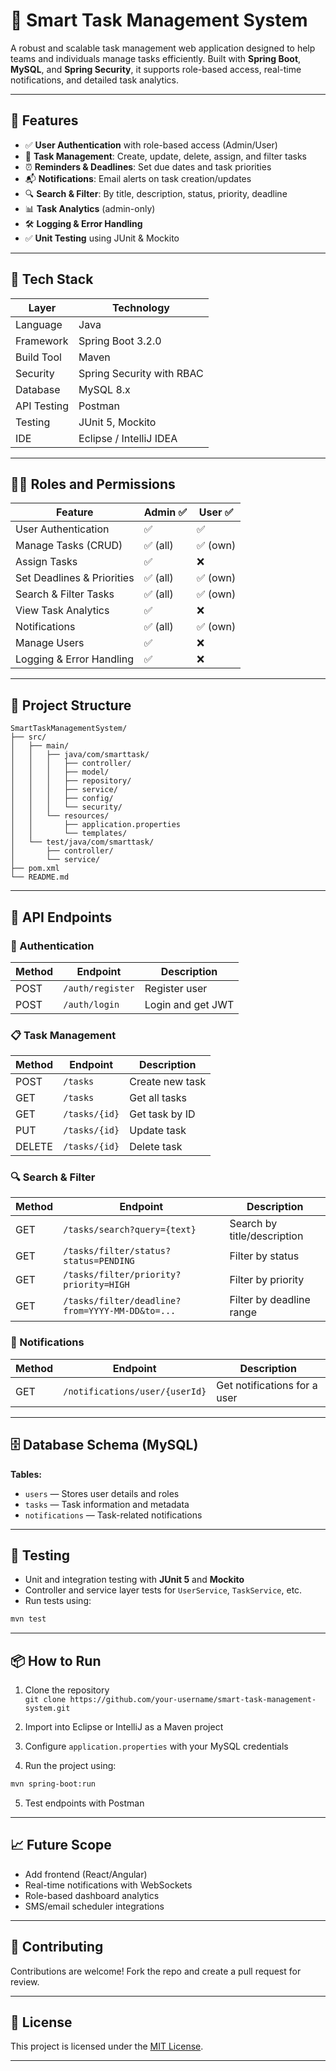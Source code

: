 # 🧠 Smart Task Management System

A robust and scalable task management web application designed to help teams and individuals manage tasks efficiently. Built with **Spring Boot**, **MySQL**, and **Spring Security**, it supports role-based access, real-time notifications, and detailed task analytics.

---

## 📌 Features

- ✅ **User Authentication** with role-based access (Admin/User)
- 📝 **Task Management**: Create, update, delete, assign, and filter tasks
- ⏰ **Reminders & Deadlines**: Set due dates and task priorities
- 📬 **Notifications**: Email alerts on task creation/updates
- 🔍 **Search & Filter**: By title, description, status, priority, deadline
- 📊 **Task Analytics** (admin-only)
- 🛠️ **Logging & Error Handling**
- ✅ **Unit Testing** using JUnit & Mockito

---

## 🧱 Tech Stack

| Layer           | Technology                          |
|----------------|-------------------------------------|
| Language        | Java                                |
| Framework       | Spring Boot 3.2.0                   |
| Build Tool      | Maven                               |
| Security        | Spring Security with RBAC           |
| Database        | MySQL 8.x                           |
| API Testing     | Postman                             |
| Testing         | JUnit 5, Mockito                    |
| IDE             | Eclipse / IntelliJ IDEA             |

---

## 🧑‍💻 Roles and Permissions

| Feature                         | Admin ✅ | User ✅ |
|----------------------------------|----------|----------|
| User Authentication              | ✅        | ✅        |
| Manage Tasks (CRUD)              | ✅ (all)  | ✅ (own)  |
| Assign Tasks                     | ✅        | ❌        |
| Set Deadlines & Priorities       | ✅ (all)  | ✅ (own)  |
| Search & Filter Tasks            | ✅ (all)  | ✅ (own)  |
| View Task Analytics              | ✅        | ❌        |
| Notifications                   | ✅ (all)  | ✅ (own)  |
| Manage Users                     | ✅        | ❌        |
| Logging & Error Handling         | ✅        | ❌        |

---

## 📁 Project Structure

```
SmartTaskManagementSystem/
├── src/
│   ├── main/
│   │   ├── java/com/smarttask/
│   │   │   ├── controller/
│   │   │   ├── model/
│   │   │   ├── repository/
│   │   │   ├── service/
│   │   │   ├── config/
│   │   │   └── security/
│   │   └── resources/
│   │       ├── application.properties
│   │       └── templates/
│   └── test/java/com/smarttask/
│       ├── controller/
│       └── service/
├── pom.xml
└── README.md
```

---

## 🔌 API Endpoints

### 🔐 Authentication

| Method | Endpoint           | Description        |
|--------|--------------------|--------------------|
| POST   | `/auth/register`   | Register user      |
| POST   | `/auth/login`      | Login and get JWT  |

### 📋 Task Management

| Method | Endpoint                         | Description                        |
|--------|----------------------------------|------------------------------------|
| POST   | `/tasks`                         | Create new task                    |
| GET    | `/tasks`                         | Get all tasks                      |
| GET    | `/tasks/{id}`                    | Get task by ID                     |
| PUT    | `/tasks/{id}`                    | Update task                        |
| DELETE | `/tasks/{id}`                    | Delete task                        |

### 🔍 Search & Filter

| Method | Endpoint                                         | Description                            |
|--------|--------------------------------------------------|----------------------------------------|
| GET    | `/tasks/search?query={text}`                     | Search by title/description            |
| GET    | `/tasks/filter/status?status=PENDING`            | Filter by status                       |
| GET    | `/tasks/filter/priority?priority=HIGH`           | Filter by priority                     |
| GET    | `/tasks/filter/deadline?from=YYYY-MM-DD&to=...`  | Filter by deadline range               |

### 📩 Notifications

| Method | Endpoint                       | Description                     |
|--------|--------------------------------|---------------------------------|
| GET    | `/notifications/user/{userId}` | Get notifications for a user    |

---

## 🗄️ Database Schema (MySQL)

**Tables:**
- `users` — Stores user details and roles
- `tasks` — Task information and metadata
- `notifications` — Task-related notifications

---

## 🧪 Testing

- Unit and integration testing with **JUnit 5** and **Mockito**
- Controller and service layer tests for `UserService`, `TaskService`, etc.
- Run tests using:
```bash
mvn test
```

---

## 📦 How to Run

1. Clone the repository  
   `git clone https://github.com/your-username/smart-task-management-system.git`

2. Import into Eclipse or IntelliJ as a Maven project

3. Configure `application.properties` with your MySQL credentials

4. Run the project using:
```bash
mvn spring-boot:run
```

5. Test endpoints with Postman

---

## 📈 Future Scope

- Add frontend (React/Angular)
- Real-time notifications with WebSockets
- Role-based dashboard analytics
- SMS/email scheduler integrations

---

## 🤝 Contributing

Contributions are welcome! Fork the repo and create a pull request for review.

---

## 📄 License

This project is licensed under the [MIT License](LICENSE).

---